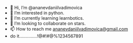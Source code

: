 - 👋 Hi, I’m @ananevdaniilvadimovica
- 👀 I’m interested in python.
- 🌱 I’m currently learning learnbotics.
- 💞️ I’m looking to collaborate on stars.
- 📫 How to reach me ananevdaniilvadimovica@gmail.com
- do it..............!@#!#@%1234567891

